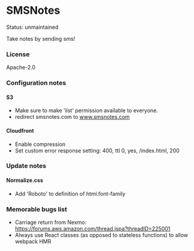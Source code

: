 # SMSNotes

Status: unmaintained

Take notes by sending sms!

### License

Apache-2.0

### Configuration notes

#### S3
- Make sure to make 'list' permission available to everyone.
- redirect smsnotes.com to www.smsnotes.com

#### Cloudfront
- Enable compression
- Set custom error response setting: 400, ttl 0, yes, /index.html, 200

### Update notes

#### Normalize.css
- Add 'Roboto' to definition of html.font-family

### Memorable bugs list

- Carriage return from Nexmo: https://forums.aws.amazon.com/thread.jspa?threadID=225001
- Always use React classes (as opposed to stateless functions) to allow webpack HMR
